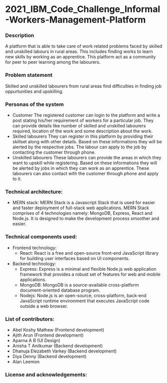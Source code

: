 # 2021_IBM_Code_Challenge_Informal-Workers-Management-Platform
### Description
  A platform that is able to take care of work related problems faced by skilled and unskilled labours in rural areas. This includes finding works to learn new skills by working as an apprentice. This platform act as a community for peer to peer learning among the labourers.
### Problem statement
  Skilled and unskilled labourers from rural areas find difficulties in finding job oppurtunities and upskilling. 
### Personas of the system
- Customer 
  The registered customer can login to the platform and write a post stating his/her requirement of workers for a particular job. They can provide details like number of skilled and unskilled labourers required, location of the work and some description about the work.
- Skilled labourers
  They can register in this platform by providing their skillset along with other details. Based on these informations they will be alerted by the respective jobs. The labour can apply to the job by contacting the customer through phone. 
- Unskilled labourers
  These labourers can provide the areas in which they want to upskill while registering. Based on these informations they will be alerted by jobs in which they can work as an apprentice. These labourers can also contact with the customer through phone and apply to it.
### Technical architecture:
- MERN stack:
  MERN Stack is a Javascript Stack that is used for easier and faster deployment of full-stack web applications. MERN Stack comprises of 4 technologies namely: MongoDB, Express, React and Node.js. It is designed to make the development process smoother and easier.
### Technical components used:
- Frontend technology:
  - React: React is a free and open-source front-end JavaScript library for building user interfaces based on UI components.
- Backend technology:
  - Express: Express is a minimal and flexible Node.js web application framework that provides a robust set of features for web and mobile applications. 
  - MongoDB: MongoDB is a source-available cross-platform document-oriented database program.
  - Nodejs: Node.js is an open-source, cross-platform, back-end JavaScript runtime environment that executes JavaScript code outside a web browser. 
### List of contributors:
- Abel Koshy Mathew   (Frontend development)
- Ajith Arun  (Frontend development)
- Aparna A B  (UI Design)
- Anisha T Anilkumar (Backend development)
- Dhanuja Elezabeth Varkey  (Backend development)
- Diya Denny  (Backend development)
- Alan Leemon
### License and acknowledgements:
